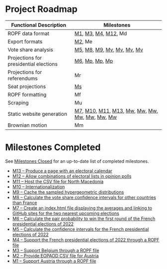 # Project Roadmap

| Functional Description                 | Milestones |
|----------------------------------------|------------|
| ROPF data format                       | [M1](https://github.com/filipvanlaenen/asapop/milestone/1), [M3](https://github.com/filipvanlaenen/asapop/milestone/2), [M4](https://github.com/filipvanlaenen/asapop/milestone/6), [M12](https://github.com/filipvanlaenen/asapop/milestone/29), Md |
| Export formats                         | [M2](https://github.com/filipvanlaenen/asapop/milestone/4), Me |
| Vote share analysis                    | [M5](https://github.com/filipvanlaenen/asapop/milestone/5), [M8](https://github.com/filipvanlaenen/asapop/milestone/9), [M9](https://github.com/filipvanlaenen/asapop/milestone/11), [Mv](https://github.com/filipvanlaenen/asapop/milestone/10), [Mv](https://github.com/filipvanlaenen/asapop/milestone/12), [Mv](https://github.com/filipvanlaenen/asapop/milestone/13), [Mv](https://github.com/filipvanlaenen/asapop/milestone/17) |
| Projections for presidential elections | [M6](https://github.com/filipvanlaenen/asapop/milestone/3), [Mp](https://github.com/filipvanlaenen/asapop/milestone/8), [Mp](https://github.com/filipvanlaenen/asapop/milestone/18), [Mp](https://github.com/filipvanlaenen/asapop/milestone/19) |
| Projections for referendums            | Mr |
| Seat projections                       | [Ms](https://github.com/filipvanlaenen/asapop/milestone/7) |
| ROPF formatting                        | Mf |
| Scraping                               | Mu |
| Static website generation              | [M7](https://github.com/filipvanlaenen/asapop/milestone/20), [M10](https://github.com/filipvanlaenen/asapop/milestone/15), [M11](https://github.com/filipvanlaenen/asapop/milestone/28), [M13](https://github.com/filipvanlaenen/asapop/milestone/22), [Mw](https://github.com/filipvanlaenen/asapop/milestone/14), [Mw](https://github.com/filipvanlaenen/asapop/milestone/21), [Mw](https://github.com/filipvanlaenen/asapop/milestone/23), [Mw](https://github.com/filipvanlaenen/asapop/milestone/24), [Mw](https://github.com/filipvanlaenen/asapop/milestone/25), [Mw](https://github.com/filipvanlaenen/asapop/milestone/26), [Mw](https://github.com/filipvanlaenen/asapop/milestone/27) |
| Brownian motion                        | Mm |

# Milestones Completed

See [Milestones Closed](https://github.com/filipvanlaenen/asapop/milestones?direction=desc&sort=title&state=closed) for an up-to-date list of completed milestones.

* [M13 – Produce a page with an electoral calendar](https://github.com/filipvanlaenen/asapop/milestone/22)
* [M12 – Allow combinations of electoral lists in opinion polls](https://github.com/filipvanlaenen/asapop/milestone/29)
* [M11 – Host the CSV file for North Macedonia](https://github.com/filipvanlaenen/asapop/milestone/28)
* [M10 – Internationalization](https://github.com/filipvanlaenen/asapop/milestone/15)
* [M9 – Cache the sampled hypergeometric distributions](https://github.com/filipvanlaenen/asapop/milestone/11)
* [M8 – Calculate the vote share confidence intervals for other countries than France](https://github.com/filipvanlaenen/asapop/milestone/9)
* [M7 – Create an index.html file displaying the averages and linking to GitHub sites for the two nearest upcoming elections](https://github.com/filipvanlaenen/asapop/milestone/20)
* [M6 – Calculate the pair probability to win the first round of the French presidential elections of 2022](https://github.com/filipvanlaenen/asapop/milestone/3)
* [M5 – Calculate the confidence intervals for the French presidential elections of 2022](https://github.com/filipvanlaenen/asapop/milestone/5)
* [M4 – Support the French presidential elections of 2022 through a ROPF file](https://github.com/filipvanlaenen/asapop/milestone/6)
* [M3 – Support Belgium through a ROPF file](https://github.com/filipvanlaenen/asapop/milestone/2)
* [M2 – Provide EOPAOD CSV file for Austria](https://github.com/filipvanlaenen/asapop/milestone/4)
* [M1 – Support Austria through a ROPF file](https://github.com/filipvanlaenen/asapop/milestone/1)
